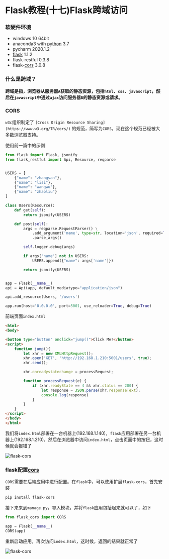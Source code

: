 # Flask教程(十七)Flask跨域访问

### 软硬件环境

- windows 10 64bit
- anaconda3 with [python](https://xugaoxiang.com/tag/python/) 3.7
- pycharm 2020.1.2
- [flask](https://xugaoxiang.com/tag/flask/) 1.1.2
- flask-restful 0.3.8
- flask-[cors](https://xugaoxiang.com/tag/cors/) 3.0.8

### 什么是跨域？

**跨域是指，浏览器从服务器`A`获取的静态资源，包括`html`、`css`、`javascript`，然后在`javascript`中通过`ajax`访问服务器`B`的静态资源或请求。**

### CORS

`w3c`组织制定了 `[Cross Origin Resource Sharing](https://www.w3.org/TR/cors/)` 的规范，简写为`CORS`，现在这个规范已经被大多数浏览器支持。

使用前一篇中的示例

```python
from flask import Flask, jsonify
from flask_restful import Api, Resource, reqparse


USERS = [
    {"name": "zhangsan"},
    {"name": "lisi"},
    {"name": "wangwu"},
    {"name": "zhaoliu"}
]

class Users(Resource):
    def get(self):
        return jsonify(USERS)

    def post(self):
        args = reqparse.RequestParser() \
            .add_argument('name', type=str, location='json', required=True, help="名字不能为空") \
            .parse_args()

        self.logger.debug(args)

        if args['name'] not in USERS:
            USERS.append({"name": args['name']})

        return jsonify(USERS)


app = Flask(__name__)
api = Api(app, default_mediatype="application/json")

api.add_resource(Users, '/users')

app.run(host='0.0.0.0', port=5001, use_reloader=True, debug=True)
```

前端页面`index.html`

```html
<html>
<body>

<button type="button" onclick="jump()">Click Me!</button>
<script>
    function jump(){
        let xhr = new XMLHttpRequest();
        xhr.open('GET', "http://192.168.1.210:5001/users", true);
        xhr.send();

        xhr.onreadystatechange = processRequest;

        function processRequest(e) {
            if (xhr.readyState == 4 && xhr.status == 200) {
                let response = JSON.parse(xhr.responseText);
                console.log(response)
            }
        }
    }
</script>
</body>
</html>
```

我们将`index.html`部署在一台机器上(192.168.1.140)，`flask`应用部署在另一台机器上(192.168.1.210)，然后在浏览器中访问`index.html`，点击页面中的按钮，这时候就会报错了

![flask-cors](https://cdn.jsdelivr.net/gh/Killer-89757/PicBed/images/2024%2F05%2Ff64faf0bd9b4b04d-5d519b.png)

### flask配置[cors](https://xugaoxiang.com/tag/cors/)

`CORS`需要在后端应用中进行配置。在`flask`中，可以使用扩展`flask-cors`，首先安装

```python
pip install flask-cors
```

接下来来到`manage.py`，导入模块，并将`flask`应用包括起来就可以了，如下

```python
from flask_cors import CORS

app = Flask(__name__)
CORS(app)
```

重新启动应用，再次访问`index.html`，这时候，返回的结果就正常了

![flask-cors](https://cdn.jsdelivr.net/gh/Killer-89757/PicBed/images/2024%2F05%2F8aa2aad1f7e32975-e0973c.png)